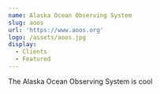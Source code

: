 ```yaml
---
name: Alaska Ocean Observing System
slug: aoos
url: 'https://www.aoos.org'
logo: /assets/aoos.jpg
display:
  - Clients
  - Featured
---
```

The Alaska Ocean Observing System is cool
